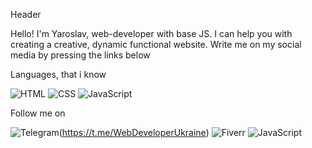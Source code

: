Header

Hello! I'm Yaroslav, web-developer with base JS. I can help you with creating a creative, dynamic functional website. Write me on my social media by pressing the links below

Languages, that i know

![HTML](https://img.shields.io/badge/-HTML-000000?style=for-the-badge&logo=html5)
![CSS](https://img.shields.io/badge/-CSS-000000?style=for-the-badge&logo=CSS3&logoColor=004DFF)
![JavaScript](https://img.shields.io/badge/-Base JavaScript-000000?style=for-the-badge&logo=JavaScript)

Follow me on

![Telegram](https://img.shields.io/badge/-Telegram-000000?style=for-the-badge&logo=telegram)(https://t.me/WebDeveloperUkraine)
![Fiverr](https://img.shields.io/badge/-Fiverr-000000?style=for-the-badge&logo=fiverr&logoColor=00D678)
![JavaScript](https://img.shields.io/badge/-Base JavaScript-000000?style=for-the-badge&logo=JavaScript)
